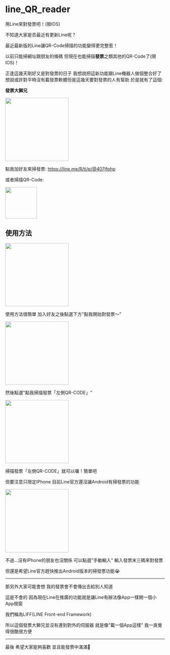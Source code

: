 # line_QR_reader

用Line來對發票吧！(限IOS)

不知道大家是否最近有更新Line呢？

最近最新版的Line讓QR-Code掃描的功能變得更完整惹！

以前只能掃網址跟朋友的條碼 但現在也能掃描**發票**之類其他的QR-Code了(限IOS)！

正逢這幾天剛好又是對發票的日子 我想說把這新功能跟Line機器人做個整合好了 想說或許對平時沒有載發票軟體但是這幾天要對發票的人有幫助 於是就有了這個:

**發票大獅兄**

<img src="https://i.imgur.com/TL0j4r3.png" width="200"><img>

點我加好友來掃發票: https://line.me/R/ti/p/@407jfphp

或者掃描QR-Code:

<img src="https://i.imgur.com/C4S4hKS.png" width="100"><img>

## 使用方法

<img src="https://i.imgur.com/UCVNtEb.png" width="200"><img>

使用方法很簡單 加入好友之後點選下方"點我開始對發票～"

<img src="https://i.imgur.com/yRd8agi.png" width="200"><img>

然後點選"點我掃描發票「左側QR-CODE」"

<img src="https://i.imgur.com/LXSZfXj.png" width="200"><img>

掃描發票「左側QR-CODE」就可以囉！簡單吧

但要注意只限定IPhone 目前Line官方還沒讓Android有掃發票的功能

<img src="https://i.imgur.com/DqMPCRw.png" width="200"><img>

不過...沒有IPhone的朋友也沒關係 可以點選"手動輸入" 輸入發票末三碼來對發票

但還是希望Line官方趕快推出Android版本的掃發票功能😭

---

那另外大家可能會想 我的發票會不會傳出去給別人知道

這是不會的 因為現在Line在推廣的功能就是讓Line有辦法像App一樣開一個小App視窗

我們稱為LIFF(LINE Front-end Framework)

所以這個發票大獅兄並沒有連到對外的伺服器 就是像"載一個App這樣" 我一直覺得很酷很方便

---

最後 希望大家能夠喜歡 並且能發票中滿滿🤗